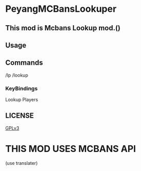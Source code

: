 # PeyangMCBansLookuper
## This mod is Mcbans Lookup mod.()

## Usage
## Commands
/lp <PlayerName>
/lookup <Playername>
### KeyBindings
<L> Lookup Players

## LICENSE
[GPLv3](https://www.gnu.org/licenses/gpl-3.0.en.html)

# THIS MOD USES MCBANS API

(use translater)